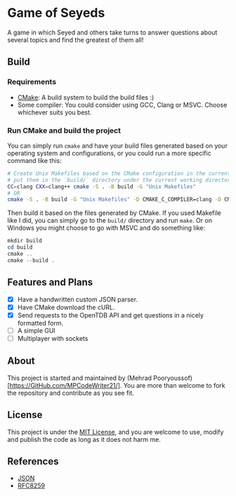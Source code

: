 Game of Seyeds
==============

A game in which Seyed and others take turns to answer questions about several topics and
find the greatest of them all!

Build
-----

### Requirements

+ [CMake](https://cmake.org/): A build system to build the build files :)
+ Some compiler: You could consider using GCC, Clang or MSVC. Choose whichever suits
  you best.

### Run CMake and build the project

You can simply run `cmake` and have your build files generated based on your operating
system and configurations, or you could run a more specific command like this:

```bash
# Create Unix Makefiles based on the CMake configuration in the current directory and
# put them in the `build/` directory under the current working directory and use clang
CC=clang CXX=clang++ cmake -S . -B build -G "Unix Makefiles"
# OR
cmake -S . -B build -G "Unix Makefiles" -D CMAKE_C_COMPILER=clang -D CMAKE_CXX_COMPILER=clang++
```

Then build it based on the files generated by CMake. If you used Makefile like I did,
you can simply go to the `build/` directory and run `make`. Or on Windows you might
choose to go with MSVC and do something like:

```powershell
mkdir build
cd build
cmake ..
cmake --build .
```

Features and Plans
------------------

+ [x] Have a handwritten custom JSON parser.
+ [x] Have CMake download the cURL.
+ [x] Send requests to the OpenTDB API and get questions in a nicely formatted form.
+ [ ] A simple GUI
+ [ ] Multiplayer with sockets

About
-----

This project is started and maintained by (Mehrad Pooryoussof)[https://GitHub.com/MPCodeWriter21/].
You are more than welcome to fork the repository and contribute as you see fit.

License
-------

This project is under the [MIT License](LICENSE), and you are welcome to use, modify and
publish the code as long as it does not harm me.

References
----------

+ [JSON](https://www.json.org/json-en.html)
+ [RFC8259](https://datatracker.ietf.org/doc/html/rfc8259)
